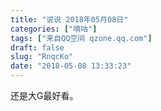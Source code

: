 ```yaml
---
title: "说说 2018年05月08日"
categories: ["嘀咕"]
tags: ["来自QQ空间 qzone.qq.com"]
draft: false
slug: "RnqcKo"
date: "2018-05-08 13:33:23"
---
```


还是大G最好看。
